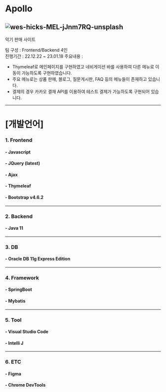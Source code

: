 # Apollo
![wes-hicks-MEL-jJnm7RQ-unsplash](https://user-images.githubusercontent.com/113497486/225847705-e5b84267-12a9-4d05-a572-1b5623e03bbf.jpg)
------------

악기 판매 사이트

팀 구성 : Frontend/Backend 4인  
진행기간 : 22.12.22 ~ 23.01.18
주요내용 :
- Thymeleaf로 메인페이지를 구현하였고 네비게이션 바를 사용하여 다른 메뉴로 이동이 가능하도록 구현하였습니다.
- 주요 메뉴로는 상품 판매, 블로그, 질문게시판, FAQ 등의 메뉴들이 존재하고 있습니다.
- 결제의 경우 카카오 결재 API를 이용하여 테스트 결제가 가능하도록 구현되어 있습니다.

------------

# [개발언어]
### 1. Frontend
#### - Javascript
#### - JQuery (latest)
#### - Ajax
#### - Thymeleaf
#### - Bootstrap v4.6.2
------------  
### 2. Backend
#### - Java 11
------------  
### 3. DB
#### - Oracle DB 11g Express Edition 
------------  
### 4. Framework
#### - SpringBoot
#### - Mybatis
------------  
### 5. Tool
#### - Visual Studio Code
#### - Intelli J
------------  
### 6. ETC
#### - Figma
#### - Chrome DevTools

